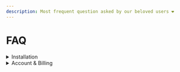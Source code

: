 ```yaml
---
description: Most frequent question asked by our beloved users ❤️
---
```


# FAQ

<details>

<summary>Installation</summary>

* Tutorial is here : [..](../ "mention")
* **Add-on doesn't seem to be installed successfully / I never get the "addon-installed successfully" popup:** This issue can occur when you sign to Google accounts, and you are not using the principal account for installation. An easy workaround is to open a private window, sign-in to your Google account, then proceed to the installation.

<!---->

* **After successful installation, Merge for Gmail is not visible in Google Sheets:** Simply refresh Google Sheets, wait for 10 seconds, and it should appear in the menu !

</details>

<details>

<summary>Account &#x26; Billing</summary>

We have a dedicated page about account management, billing, subscription cancellation and how to get invoices here : [account-and-billing.md](account-and-billing.md "mention")

</details>
